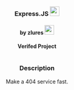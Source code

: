 <div align="center">
<h3>Express.JS <img src="https://www.pinclipart.com/picdir/big/530-5308633_twitter-verified-icon-clipart.png" width="25" /></h3>
<h4>by zlures  <img src="https://emoji.gg/assets/emoji/7609-admin.png" width="25"></img></h4>
<h4>Verifed Project</h4>
<h1></h1>
<h3>Description</h3>
<p>Make a 404 service fast.</p>
</div>
